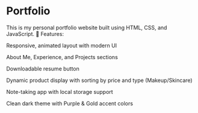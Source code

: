 # Portfolio
This is my personal portfolio website built using HTML, CSS, and JavaScript.
🔹 Features:

Responsive, animated layout with modern UI

About Me, Experience, and Projects sections

Downloadable resume button

Dynamic product display with sorting by price and type (Makeup/Skincare)

Note-taking app with local storage support

Clean dark theme with Purple & Gold accent colors
